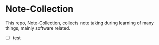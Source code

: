 # Note-Collection

This repo, Note-Collection, collects note taking during learning of many things, mainly software related.

- [ ] test
